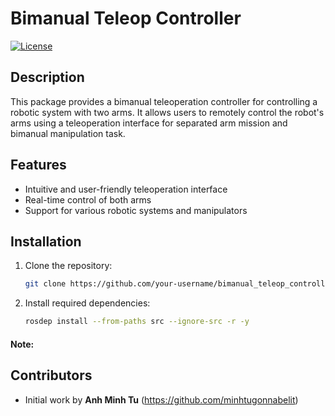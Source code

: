 # Bimanual Teleop Controller

[![License](https://img.shields.io/badge/license-MIT-blue.svg)](https://opensource.org/licenses/MIT)

## Description

This package provides a bimanual teleoperation controller for controlling a robotic system with two arms. It allows users to remotely control the robot's arms using a teleoperation interface for separated arm mission and bimanual manipulation task.

## Features

- Intuitive and user-friendly teleoperation interface
- Real-time control of both arms
- Support for various robotic systems and manipulators

## Installation

1. Clone the repository:

   ```bash
   git clone https://github.com/your-username/bimanual_teleop_controller.git
   ```
2. Install required dependencies:
    ```bash
    rosdep install --from-paths src --ignore-src -r -y
    ```

#### Note:



## Contributors

* Initial work by **Anh Minh Tu** (https://github.com/minhtugonnabelit)